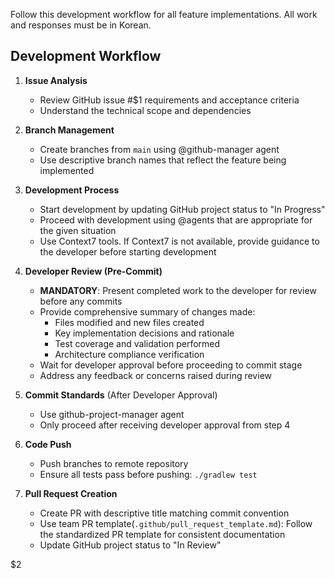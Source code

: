 Follow this development workflow for all feature implementations. All work and responses must be in Korean.

## Development Workflow

1. **Issue Analysis**
    - Review GitHub issue #$1 requirements and acceptance criteria
    - Understand the technical scope and dependencies

2. **Branch Management**
    - Create branches from `main` using @github-manager agent
    - Use descriptive branch names that reflect the feature being implemented

3. **Development Process**
    - Start development by updating GitHub project status to "In Progress"
    - Proceed with development using @agents that are appropriate for the given situation
    - Use Context7 tools. If Context7 is not available, provide guidance to the developer before starting development

4. **Developer Review (Pre-Commit)**
    - **MANDATORY**: Present completed work to the developer for review before any commits
    - Provide comprehensive summary of changes made:
        - Files modified and new files created
        - Key implementation decisions and rationale
        - Test coverage and validation performed
        - Architecture compliance verification
    - Wait for developer approval before proceeding to commit stage
    - Address any feedback or concerns raised during review

5. **Commit Standards** (After Developer Approval)
    - Use github-project-manager agent
    - Only proceed after receiving developer approval from step 4

6. **Code Push**
    - Push branches to remote repository
    - Ensure all tests pass before pushing: `./gradlew test`

7. **Pull Request Creation**
    - Create PR with descriptive title matching commit convention
    - Use team PR template(`.github/pull_request_template.md`): Follow the standardized PR template for consistent documentation
    - Update GitHub project status to "In Review"

$2
